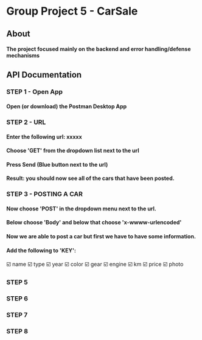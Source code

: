 # Group Project 5 - CarSale
## About
#### The project focused mainly on the backend and error handling/defense mechanisms
## API Documentation
### STEP 1 - Open App
#### Open (or download) the Postman Desktop App
### STEP 2 - URL
#### Enter the following url: xxxxx
#### Choose 'GET' from the dropdown list next to the url
#### Press Send (Blue button next to the url)
#### Result: you should now see all of the cars that have been posted.
### STEP 3 - POSTING A CAR
#### Now choose 'POST' in the dropdown menu next to the url.
#### Below choose 'Body' and below that choose 'x-wwww-urlencoded'
#### Now we are able to post a car but first we have to have some information.
#### Add the following to 'KEY':
:ballot_box_with_check: name
:ballot_box_with_check: type
:ballot_box_with_check: year
:ballot_box_with_check: color
:ballot_box_with_check: gear
:ballot_box_with_check: engine
:ballot_box_with_check: km
:ballot_box_with_check: price
:ballot_box_with_check: photo

### STEP 5
####
### STEP 6
####
### STEP 7
####
### STEP 8
####

